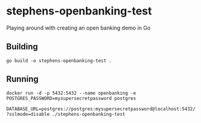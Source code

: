 # stephens-openbanking-test
Playing around with creating an open banking demo in Go


## Building
```go build -o stephens-openbanking-test .```

## Running

```docker run -d -p 5432:5432 --name openbanking -e POSTGRES_PASSWORD=mysupersecretpassword postgres```

```DATABASE_URL=postgres://postgres:mysupersecretpassword@localhost:5432/?sslmode=disable ./stephens-openbanking-test```